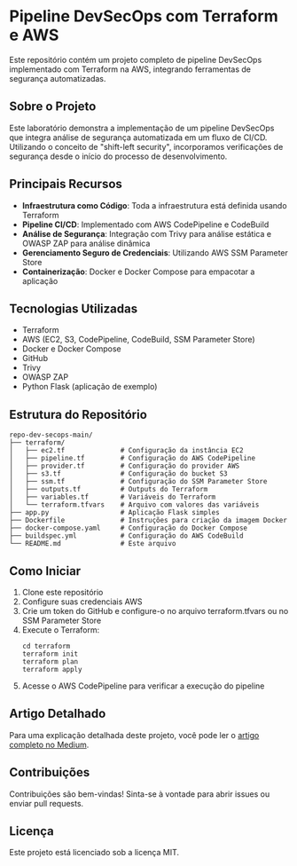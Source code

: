 # Pipeline DevSecOps com Terraform e AWS

Este repositório contém um projeto completo de pipeline DevSecOps implementado com Terraform na AWS, integrando ferramentas de segurança automatizadas.

## Sobre o Projeto

Este laboratório demonstra a implementação de um pipeline DevSecOps que integra análise de segurança automatizada em um fluxo de CI/CD. Utilizando o conceito de "shift-left security", incorporamos verificações de segurança desde o início do processo de desenvolvimento.

## Principais Recursos

- **Infraestrutura como Código**: Toda a infraestrutura está definida usando Terraform
- **Pipeline CI/CD**: Implementado com AWS CodePipeline e CodeBuild
- **Análise de Segurança**: Integração com Trivy para análise estática e OWASP ZAP para análise dinâmica
- **Gerenciamento Seguro de Credenciais**: Utilizando AWS SSM Parameter Store
- **Containerização**: Docker e Docker Compose para empacotar a aplicação

## Tecnologias Utilizadas

- Terraform
- AWS (EC2, S3, CodePipeline, CodeBuild, SSM Parameter Store)
- Docker e Docker Compose
- GitHub
- Trivy
- OWASP ZAP
- Python Flask (aplicação de exemplo)

## Estrutura do Repositório

```
repo-dev-secops-main/
├── terraform/
│   ├── ec2.tf              # Configuração da instância EC2
│   ├── pipeline.tf         # Configuração do AWS CodePipeline
│   ├── provider.tf         # Configuração do provider AWS
│   ├── s3.tf               # Configuração do bucket S3
│   ├── ssm.tf              # Configuração do SSM Parameter Store
│   ├── outputs.tf          # Outputs do Terraform
│   ├── variables.tf        # Variáveis do Terraform
│   └── terraform.tfvars    # Arquivo com valores das variáveis
├── app.py                  # Aplicação Flask simples
├── Dockerfile              # Instruções para criação da imagem Docker
├── docker-compose.yaml     # Configuração do Docker Compose
├── buildspec.yml           # Configuração do AWS CodeBuild
└── README.md               # Este arquivo
```

## Como Iniciar

1. Clone este repositório
2. Configure suas credenciais AWS
3. Crie um token do GitHub e configure-o no arquivo terraform.tfvars ou no SSM Parameter Store
4. Execute o Terraform:
   ```
   cd terraform
   terraform init
   terraform plan
   terraform apply
   ```
5. Acesse o AWS CodePipeline para verificar a execução do pipeline

## Artigo Detalhado

Para uma explicação detalhada deste projeto, você pode ler o [artigo completo no Medium]([https://medium.com/@dreimao](https://medium.com/@dreimao4/devsecops-na-pr%C3%A1tica-pipeline-seguro-com-terraform-e-aws-32865d1b5c98)).

## Contribuições

Contribuições são bem-vindas! Sinta-se à vontade para abrir issues ou enviar pull requests.

## Licença

Este projeto está licenciado sob a licença MIT.

